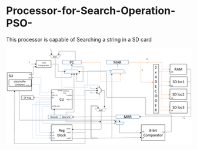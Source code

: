 # Processor-for-Search-Operation-PSO-
This processor is capable of Searching a string in a SD card

![alt text](https://github.com/MarlonAbeykoon/Processor-for-Search-Operation-PSO/blob/master/design.png)
